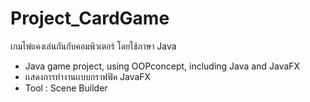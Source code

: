 # Project_CardGame
เกมไพ่แคงเล่นกันกับคอมพิวเตอร์ โดยใช้ภาษา Java

- Java game project, using OOPconcept, including Java and JavaFX
- เเสดงการทำงานเเบบกราฟฟิค JavaFX 
- Tool : Scene Builder
